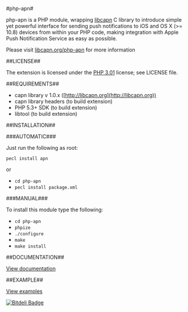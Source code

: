 #php-apn#

php-apn is a PHP module, wrapping [libcapn](http://libcapn.org) C library to introduce simple yet powerful interface for sending push notifications to iOS and OS X (>= 10.8) devices from within your PHP code, making integration with Apple Push Notification Service as easy as possible.

Please visit [libcapn.org/php-apn](http://libcapn.org/php-apn) for more information

##LICENSE##

The extension is licensed under the [PHP 3.01](http://www.php.net/license/3_01.txt) license; see LICENSE file.

##REQUIREMENTS##

* capn library v 1.0.x ([http://libcapn.org](http://libcapn.org))
* capn library headers (to build extension)
* PHP 5.3+ SDK (to build extension)
* libtool (to build extension)

##INSTALLATION##

###AUTOMATIC###

Just run the following as root:

`pecl install apn`

or 

- `cd php-apn`
- `pecl install package.xml`


###MANUAL###

To install this module type the following:

- `cd php-apn`
- `phpize`
- `./configure`
- `make`
- `make install`

##DOCUMENTATION##

[View documentation](http://libcapn.org/php-apn/doc/html)

##EXAMPLE##

[View examples](http://libcapn.org/php-apn/doc/html/examples.html)


[![Bitdeli Badge](https://d2weczhvl823v0.cloudfront.net/adobkin/php-apn/trend.png)](https://bitdeli.com/free "Bitdeli Badge")

